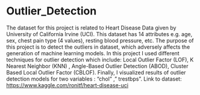 # Outlier_Detection
The dataset for this project is related to Heart Disease Data given by University of California Irvine (UCI).
This dataset has 14 attributes e.g. age, sex, chest pain type (4 values), resting blood pressure, etc. 
The purpose of this project is to detect the outliers in dataset, which adversely affects the generation of machine learning models. 
In this project I used different techniques for outlier detection which include: Local Outlier Factor (LOF), K Nearest Neighbor (KNN) , Angle-Based Outlier Detection (ABOD), Cluster Based Local Outlier Factor (CBLOF). 
Finally, I visualized results of outlier detection models for two variables : “chol” ,” trestbps”.
Link to dataset: https://www.kaggle.com/ronitf/heart-disease-uci


